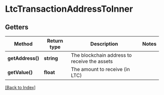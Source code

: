 # LtcTransactionAddressToInner

## Getters

Method | Return type | Description | Notes
------------ | ------------- | ------------- | -------------
**getAddress()** | **string** | The blockchain address to receive the assets |
**getValue()** | **float** | The amount to receive (in LTC) |

[[Back to Index]](../index.md)
